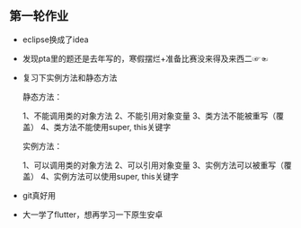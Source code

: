 ## 第一轮作业

- eclipse换成了idea

- 发现pta里的题还是去年写的，寒假摆烂+准备比赛没来得及来西二☞☜

- 复习下实例方法和静态方法

  静态方法：

  1、不能调用类的对象方法
  2、不能引用对象变量
  3、类方法不能被重写（覆盖）
  4、类方法不能使用super, this关键字

  实例方法：

  1、可以调用类的对象方法
  2、可以引用对象变量
  3、实例方法可以被重写（覆盖）
  4、实例方法可以使用super, this关键字

- git真好用
- 大一学了flutter，想再学习一下原生安卓

